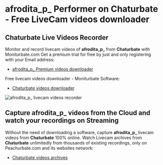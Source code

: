 # afrodita_p_ Performer on Chaturbate - Free LiveCam videos downloader

## Chaturbate Live Videos Recorder

Monitor and record livecam videos of **afrodita_p_** from **Chaturbate** with Moniturbate.com
Get a premium trial for free by just and only registering with your Email address:
* [afrodita_p_ Premium videos downloader](https://moniturbate.com/request-demo-licence-key.html)

Free livecam videos downloader - Moniturbate Software:
* [Chaturbate videos downloader](https://moniturbate.com/moniturbate-download-software.html)

![afrodita_p_ livecam videos recorder](https://peachurnet.com/templates/moniturbate-software.png)


## Capture afrodita_p_ videos from the Cloud and watch your recordings on Streaming

Without the need of downloading a software, capture **afrodita_p_** livecam videos from **Chaturbate** 100% online.
Watch Livecam archives from **Chaturbate** unlimitedly from thousands of existing recordings, only on Peachurbate.com and its websites network:
* [Chaturbate videos archives](https://peachurnet.com/)